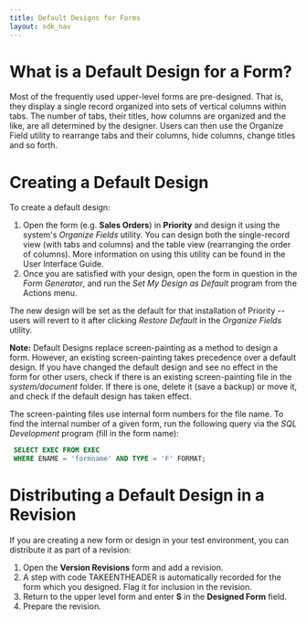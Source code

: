 ```yaml
---
title: Default Designs for Forms
layout: sdk_nav
---
```


# What is a Default Design for a Form? 

Most of the frequently used upper-level forms are pre-designed. That is,
they display a single record organized into sets of vertical columns
within tabs. The number of tabs, their titles, how columns are organized
and the like, are all determined by the designer. Users can then use the
Organize Field utility to rearrange tabs and their columns, hide
columns, change titles and so forth.

# Creating a Default Design 

To create a default design:

1.  Open the form (e.g. **Sales Orders**) in **Priority** and design it
    using the system\'s *Organize Fields* utility. You can design both
    the single-record view (with tabs and columns) and the table view
    (rearranging the order of columns). More information on using this
    utility can be found in the User Interface Guide.
2.  Once you are satisfied with your design, open the form in question
    in the *Form Generator*, and run the *Set My Design as Default*
    program from the Actions menu.

The new design will be set as the default for that installation of
Priority -- users will revert to it after clicking *Restore Default* in
the *Organize Fields* utility.

**Note:** Default Designs replace screen-painting as a method to design
a form. However, an existing screen-painting takes precedence over a
default design. If you have changed the default design and see no effect
in the form for other users, check if there is an existing
screen-painting file in the *system/document* folder. If there is one,
delete it (save a backup) or move it, and check if the default design
has taken effect.

The screen-painting files use internal form numbers for the file name.
To find the internal number of a given form, run the following query via
the *SQL Development* program (fill in the form name):

```sql
 SELECT EXEC FROM EXEC
 WHERE ENAME = 'formname' AND TYPE = 'F' FORMAT;
 ```

# Distributing a Default Design in a Revision 

If you are creating a new form or design in your test environment, you
can distribute it as part of a revision:

1.  Open the **Version Revisions** form and add a revision.
2.  A step with code TAKEENTHEADER is automatically recorded for the
    form which you designed. Flag it for inclusion in the revision.
3.  Return to the upper level form and enter **S** in the **Designed
    Form** field.
4.  Prepare the revision.
